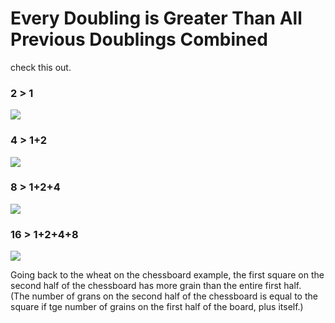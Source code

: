 # Every Doubling is Greater Than All Previous Doublings Combined



check this out.

### 2 > 1

![](https://media1-production-mightynetworks.imgix.net/asset/34806923/Slide4.PNG?ixlib=rails-0.3.0\&fm=jpg\&q=75\&auto=format\&w=1400\&h=1400\&fit=max\&impolicy=ResizeCrop\&constraint=downsize\&aspect=fit)

### 4 > 1+2&#x20;

![](https://media1-production-mightynetworks.imgix.net/asset/34806952/Slide5.PNG?ixlib=rails-0.3.0\&fm=jpg\&q=75\&auto=format\&w=1400\&h=1400\&fit=max\&impolicy=ResizeCrop\&constraint=downsize\&aspect=fit)

### 8 > 1+2+4

![](https://media1-production-mightynetworks.imgix.net/asset/34806987/Slide6.PNG?ixlib=rails-0.3.0\&fm=jpg\&q=75\&auto=format\&w=1400\&h=1400\&fit=max\&impolicy=ResizeCrop\&constraint=downsize\&aspect=fit)

### 16 > 1+2+4+8

![](https://media1-production-mightynetworks.imgix.net/asset/34807018/Slide7.PNG?ixlib=rails-0.3.0\&fm=jpg\&q=75\&auto=format\&w=1400\&h=1400\&fit=max\&impolicy=ResizeCrop\&constraint=downsize\&aspect=fit)

Going back to the wheat on the chessboard example, the first square on the second half of the chessboard has more grain than the entire first half. \
(The number of grans on the second half of the chessboard is equal to the square if tge number of grains on the first half of the board, plus itself.)
